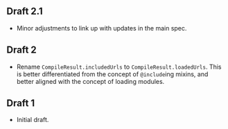 ## Draft 2.1

* Minor adjustments to link up with updates in the main spec.

## Draft 2

* Rename `CompileResult.includedUrls` to `CompileResult.loadedUrls`. This is
  better differentiated from the concept of `@include`ing mixins, and better
  aligned with the concept of loading modules.

## Draft 1

* Initial draft.
